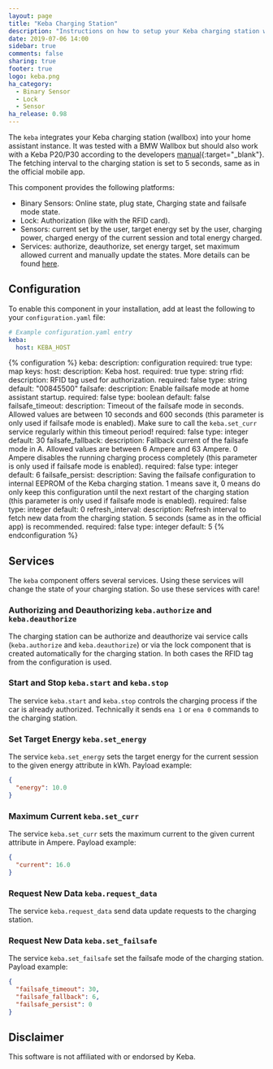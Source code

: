```yaml
---
layout: page
title: "Keba Charging Station"
description: "Instructions on how to setup your Keba charging station with Home Assistant."
date: 2019-07-06 14:00
sidebar: true
comments: false
sharing: true
footer: true
logo: keba.png
ha_category:
  - Binary Sensor
  - Lock
  - Sensor
ha_release: 0.98
---
```


The `keba` integrates your Keba charging station (wallbox) into your home assistant instance. It was tested with a BMW Wallbox but should also work with a Keba P20/P30 according to the developers [manual](https://www.keba.com/web/downloads/e-mobility/KeContact_P20_P30_UDP_ProgrGuide_en.pdf){:target="_blank"}. The fetching interval to the charging station is set to 5 seconds, same as in the official mobile app.

This component provides the following platforms:

- Binary Sensors: Online state, plug state, Charging state and failsafe mode state.
- Lock: Authorization (like with the RFID card).
- Sensors: current set by the user, target energy set by the user, charging power, charged energy of the current session and total energy charged.
- Services: authorize, deauthorize, set energy target, set maximum allowed current and manually update the states. More details can be found [here](/components/keba/#services).

## Configuration

To enable this component in your installation, add at least the following to your
`configuration.yaml` file:

```yaml
# Example configuration.yaml entry
keba:
  host: KEBA_HOST
```

{% configuration %}
keba:
  description: configuration
  required: true
  type: map
  keys:
    host:
      description: Keba host.
      required: true
      type: string
    rfid:
      description: RFID tag used for authorization.
      required: false
      type: string
      default: "00845500"
    failsafe:
      description: Enable failsafe mode at home assistant startup.
      required: false
      type: boolean
      default: false
    failsafe_timeout:
      description: Timeout of the failsafe mode in seconds. Allowed values are between 10 seconds and 600 seconds (this parameter is only used if failsafe mode is enabled). Make sure to call the `keba.set_curr` service regularly within this timeout period!
      required: false
      type: integer
      default: 30
    failsafe_fallback:
      description: Fallback current of the failsafe mode in A. Allowed values are between 6 Ampere and 63 Ampere. 0 Ampere disables the running charging process completely (this parameter is only used if failsafe mode is enabled).
      required: false
      type: integer
      default: 6
    failsafe_persist:
      description: Saving the failsafe configuration to internal EEPROM of the Keba charging station. 1 means save it, 0 means do only keep this configuration until the next restart of the charging station (this parameter is only used if failsafe mode is enabled).
      required: false
      type: integer
      default: 0
    refresh_interval:
      description: Refresh interval to fetch new data from the charging station. 5 seconds (same as in the official app) is recommended.
      required: false
      type: integer
      default: 5
{% endconfiguration %}

## Services

The `keba` component offers several services. Using these services will change the state of your charging station. So use these services with care!

### Authorizing and Deauthorizing `keba.authorize` and `keba.deauthorize`

The charging station can be authorize and deauthorize vai service calls (`keba.authorize` and `keba.deauthorize`) or via the lock component that is created automatically for the charging station. In both cases the RFID tag from the configuration is used.

### Start and Stop `keba.start` and `keba.stop`

The service `keba.start` and `keba.stop` controls the charging process if the car is already authorized. Technically it sends `ena 1` or `ena 0` commands to the charging station.

### Set Target Energy `keba.set_energy`

The service `keba.set_energy` sets the target energy for the current session to the given energy attribute in kWh. Payload example:
```json
{
  "energy": 10.0
}
```

### Maximum Current `keba.set_curr`

The service `keba.set_curr` sets the maximum current to the given current attribute in Ampere. Payload example:
```json
{
  "current": 16.0
}
```

### Request New Data `keba.request_data`

The service `keba.request_data` send data update requests to the charging station.


### Request New Data `keba.set_failsafe`

The service `keba.set_failsafe` set the failsafe mode of the charging station. Payload example:
```json
{
  "failsafe_timeout": 30,
  "failsafe_fallback": 6,
  "failsafe_persist": 0
}
```

## Disclaimer

This software is not affiliated with or endorsed by Keba.
